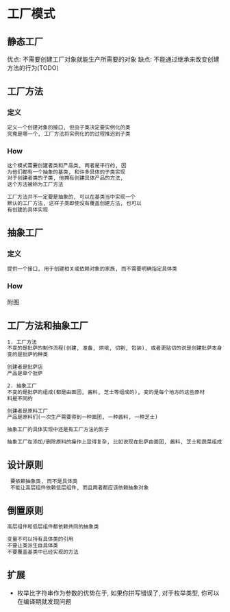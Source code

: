 工厂模式
=======

## 静态工厂
优点: 不需要创建工厂对象就能生产所需要的对象
缺点: 不能通过继承来改变创建方法的行为(TODO)

## 工厂方法

### 定义

```txt
定义一个创建对象的接口, 但由子类决定要实例化的类
究竟是哪一个, 工厂方法将实例化的的过程推迟到子类
```

### How

```txt
这个模式需要创建者类和产品类, 两者是平行的, 因
为他们都有一个抽象的基类, 和许多具体的子类实现
对于创建者类的子类, 他拥有创建具体产品的方法,
这个方法被称为工厂方法

工厂方法并不一定要是抽象的, 可以在基类当中实现一个
默认的工厂方法, 这样子类即使没有覆盖创建方法, 也可以
有创建的具体实现
```

## 抽象工厂

### 定义

```txt
提供一个接口, 用于创建相关或依赖对象的家族, 而不需要明确指定具体类
```

### How

附图


## 工厂方法和抽象工厂

```txt
1. 工厂方法
不变的是批萨的制作流程(创建, 准备, 烘培, 切割, 包装), 或者更贴切的说是创建批萨本身
变的是批萨的种类

创建者是批萨店
产品是单个批萨

2. 抽象工厂
不变的是批萨的组成(都是由面团, 酱料, 芝士等组成的), 变的是每个地方的这些原材
料是不同的

创建者是原料工厂
产品是原料们(一次生产需要得到一种面团, 一种酱料, 一种芝士)

抽象工厂的具体实现中还是有工厂方法的影子

抽象工厂在添加/删除原料的操作上显得复杂, 比如说现在批萨由面团, 酱料, 芝士和蔬菜组成了
```

## 设计原则

```txt
 要依赖抽象类, 而不是具体类
 不能让高层组件依赖低层组件, 而且两者都应该依赖抽象对象
```

 ## 倒置原则

```txt
高层组件和低层组件都依赖共同的抽象类

变量不可以持有具体类的引用
不要让类派生自具体类
不要覆盖基类中已经实现的方法
```

## 扩展
* 枚举比字符串作为参数的优势在于, 如果你拼写错误了, 对于枚举类型, 你可以在编译期就发现问题
